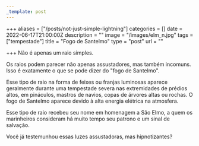 ```yaml
---
_template: post
---
```


+++
aliases = ["/posts/not-just-simple-lightning"]
categories = []
date = 2022-06-17T21:00:00Z
description = ""
image = "/images/elm_n.jpg"
tags = ["tempestade"]
title = "Fogo de Santelmo"
type = "post"
url = ""

+++
Não é apenas um raio simples.

Os raios podem parecer não apenas assustadores, mas também incomuns. Isso é exatamente o que se pode dizer do "fogo de Santelmo".

Esse tipo de raio na forma de feixes ou franjas luminosas aparece geralmente durante uma tempestade severa nas extremidades de prédios altos, em pináculos, mastros de navios, copas de árvores altas ou rochas. O fogo de Santelmo aparece devido à alta energia elétrica na atmosfera.

Esse tipo de raio recebeu seu nome em homenagem a São Elmo, a quem os marinheiros consideram há muito tempo seu patrono e um sinal de salvação.

Você já testemunhou essas luzes assustadoras, mas hipnotizantes?

